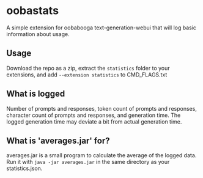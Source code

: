 # oobastats
A simple extension for oobabooga text-generation-webui that will log basic information about usage.

## Usage
Download the repo as a zip, extract the `statistics` folder to your extensions, and add `--extension statistics` to CMD_FLAGS.txt

## What is logged
Number of prompts and responses, token count of prompts and responses, character count of prompts and responses, and generation time. The logged generation time may deviate a bit from actual generation time.

## What is 'averages.jar' for?
averages.jar is a small program to calculate the average of the logged data. Run it with `java -jar averages.jar` in the same directory as your statistics.json.
